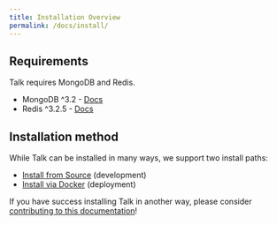 ```yaml
---
title: Installation Overview
permalink: /docs/install/
---
```


## Requirements

Talk requires MongoDB and Redis.

- MongoDB ^3.2 - [Docs](https://docs.mongodb.com/manual/installation/)
- Redis ^3.2.5 - [Docs](https://redis.io/topics/quickstart)

## Installation method

While Talk can be installed in many ways, we support two install paths:

* [Install from Source](source) (development)
* [Install via Docker](docker) (deployment)

If you have success installing Talk in another way, please consider
[contributing to this documentation](faq#how-do-i-contribute-to-these-docs)!
